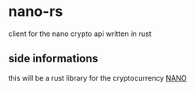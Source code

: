 # nano-rs
client for the nano crypto api written in rust

## side informations
this will be a rust library for the cryptocurrency [NANO](http://nano.org/)
